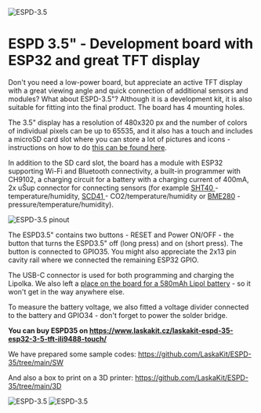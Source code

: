 ![ESPD-3.5](https://github.com/LaskaKit/ESPD-35/blob/main/img/003.jpg)

# ESPD 3.5" - Development board with ESP32 and great TFT display

Don't you need a low-power board, but appreciate an active TFT display with a great viewing angle and quick connection of additional sensors and modules? What about ESPD-3.5"? Although it is a development kit, it is also suitable for fitting into the final product. The board has 4 mounting holes.

The 3.5" display has a resolution of 480x320 px and the number of colors of individual pixels can be up to 65535, and it also has a touch and includes a microSD card slot where you can store a lot of pictures and icons - instructions on how to do [this can be found here](https://blog.laskakit.cz/jak-nahrat-fotku-ikonu-do-esp32-a-zobrazit-na-tft-displeji/).

In addition to the SD card slot, the board has a module with ESP32 supporting Wi-Fi and Bluetooth connectivity, a built-in programmer with CH9102, a charging circuit for a battery with a charging current of 400mA, 2x uŠup connector for connecting sensors (for example [SHT40 ](https://www.laskakit.cz/laskakit-sht40-senzor-teploty-a-vlhkosti-vzduchu/)- temperature/humidity, [SCD41 ](https://www.laskakit.cz/laskakit-scd41-senzor-co2--teploty-a-vlhkosti-vzduchu/)- CO2/temperature/humidity or [BME280](https://www.laskakit.cz/arduino-senzor-tlaku--teploty-a-vlhkosti-bme280/) - pressure/temperature/humidity).

![ESPD-3.5 pinout](https://github.com/LaskaKit/ESPD-35/blob/main/img/ESPD-3.5-pinout.jpg)

The ESPD3.5" contains two buttons - RESET and Power ON/OFF - the button that turns the ESPD3.5" off (long press) and on (short press). The button is connected to GPIO35. You might also appreciate the 2x13 pin cavity rail where we connected the remaining ESP32 GPIO.

The USB-C connector is used for both programming and charging the Lipolka. We also left a [place on the board for a 580mAh Lipol battery](https://www.laskakit.cz/geb-lipol-baterie-801454-580mah-3-7v-jst-ph-2-0/) - so it won't get in the way anywhere else.

To measure the battery voltage, we also fitted a voltage divider connected to the battery and GPIO34 - don't forget to power the solder bridge.

**You can buy ESPD35 on https://www.laskakit.cz/laskakit-espd-35-esp32-3-5-tft-ili9488-touch/**

We have prepared some sample codes: https://github.com/LaskaKit/ESPD-35/tree/main/SW 

And also a box to print on a 3D printer: https://github.com/LaskaKit/ESPD-35/tree/main/3D

![ESPD-3.5](https://github.com/LaskaKit/ESPD-35/blob/main/img/001.jpg)
![ESPD-3.5](https://github.com/LaskaKit/ESPD-35/blob/main/img/002.jpg)
